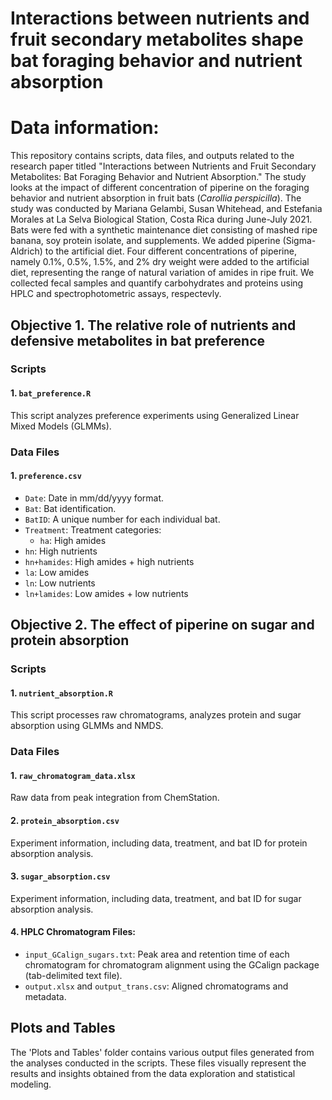 # Interactions between nutrients and fruit secondary metabolites shape bat foraging behavior and nutrient absorption

# Data information:
This repository contains scripts, data files, and outputs related to the research paper titled "Interactions between Nutrients and Fruit Secondary Metabolites: Bat Foraging Behavior and Nutrient Absorption." The study looks at the impact of different concentration of piperine on the foraging behavior and nutrient absorption in fruit bats (*Carollia perspicilla*). The study was conducted by Mariana Gelambi, Susan Whitehead, and Estefania Morales at La Selva Biological Station, Costa Rica during June-July 2021. Bats were fed with a synthetic maintenance diet consisting of mashed ripe banana, soy protein isolate, and supplements. We added piperine (Sigma-Aldrich) to the artificial diet. Four different concentrations of piperine, namely 0.1%, 0.5%, 1.5%, and 2% dry weight were added to the artificial diet, representing the range of natural variation of amides in ripe fruit. We collected fecal samples and quantify carbohydrates and proteins using HPLC and spectrophotometric assays, respectevly. 

## Objective 1. The relative role of nutrients and defensive metabolites in bat preference

### Scripts

#### 1. `bat_preference.R`

This script analyzes preference experiments using Generalized Linear Mixed Models (GLMMs).

### Data Files

#### 1. `preference.csv`

- `Date`: Date in mm/dd/yyyy format.
- `Bat`: Bat identification.
- `BatID`: A unique number for each individual bat.
- `Treatment`: Treatment categories:
  - `ha`: High amides
- `hn`: High nutrients
- `hn+hamides`: High amides + high nutrients
- `la`: Low amides
- `ln`: Low nutrients
- `ln+lamides`: Low amides + low nutrients

## Objective 2. The effect of piperine on sugar and protein absorption

### Scripts

#### 1. `nutrient_absorption.R`

This script processes raw chromatograms, analyzes protein and sugar absorption using GLMMs and NMDS.

### Data Files

#### 1. `raw_chromatogram_data.xlsx`

Raw data from peak integration from ChemStation.

#### 2. `protein_absorption.csv`

Experiment information, including data, treatment, and bat ID for protein absorption analysis.

#### 3. `sugar_absorption.csv`

Experiment information, including data, treatment, and bat ID for sugar absorption analysis.

#### 4. HPLC Chromatogram Files:

- `input_GCalign_sugars.txt`: Peak area and retention time of each chromatogram for chromatogram alignment using the GCalign package (tab-delimited text file).
- `output.xlsx` and `output_trans.csv`: Aligned chromatograms and metadata.

## Plots and Tables

The 'Plots and Tables' folder contains various output files generated from the analyses conducted in the scripts. These files visually represent the results and insights obtained from the data exploration and statistical modeling.
